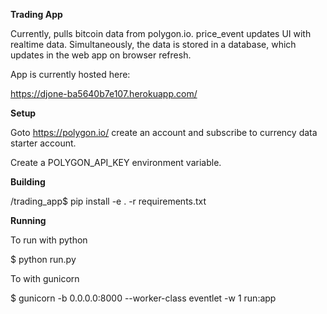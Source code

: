 **Trading App**

Currently, pulls bitcoin data from polygon.io. price_event updates UI with 
realtime data. Simultaneously, the data is stored in a database, which 
updates in the web app on browser refresh. 

App is currently hosted here:

https://djone-ba5640b7e107.herokuapp.com/

**Setup** 

Goto https://polygon.io/ create an account and subscribe to currency data 
starter account.

Create a POLYGON_API_KEY environment variable.

**Building**

/trading_app$ pip install -e . -r requirements.txt

**Running**

To run with python 

$ python run.py

To with gunicorn

$ gunicorn -b 0.0.0.0:8000 --worker-class eventlet -w 1 run:app


